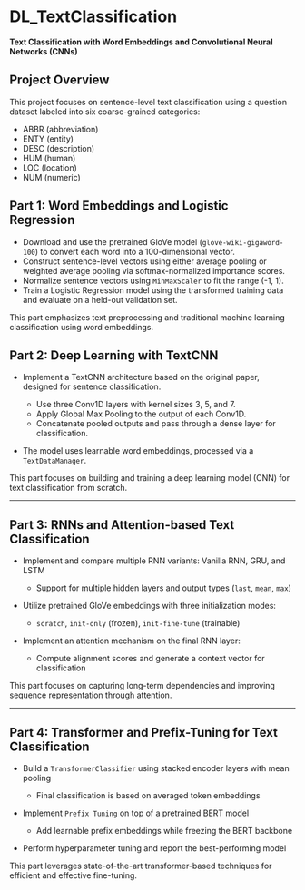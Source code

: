 # DL_TextClassification

**Text Classification with Word Embeddings and Convolutional Neural Networks (CNNs)**

## Project Overview

This project focuses on sentence-level text classification using a question dataset labeled into six coarse-grained categories:

* ABBR (abbreviation)
* ENTY (entity)
* DESC (description)
* HUM (human)
* LOC (location)
* NUM (numeric)

## Part 1: Word Embeddings and Logistic Regression

* Download and use the pretrained GloVe model (`glove-wiki-gigaword-100`) to convert each word into a 100-dimensional vector.
* Construct sentence-level vectors using either average pooling or weighted average pooling via softmax-normalized importance scores.
* Normalize sentence vectors using `MinMaxScaler` to fit the range (-1, 1).
* Train a Logistic Regression model using the transformed training data and evaluate on a held-out validation set.

This part emphasizes text preprocessing and traditional machine learning classification using word embeddings.

## Part 2: Deep Learning with TextCNN

* Implement a TextCNN architecture based on the original paper, designed for sentence classification.

  * Use three Conv1D layers with kernel sizes 3, 5, and 7.
  * Apply Global Max Pooling to the output of each Conv1D.
  * Concatenate pooled outputs and pass through a dense layer for classification.
* The model uses learnable word embeddings, processed via a `TextDataManager`.

This part focuses on building and training a deep learning model (CNN) for text classification from scratch.

---

## Part 3: RNNs and Attention-based Text Classification

* Implement and compare multiple RNN variants: Vanilla RNN, GRU, and LSTM

  * Support for multiple hidden layers and output types (`last`, `mean`, `max`)
* Utilize pretrained GloVe embeddings with three initialization modes:

  * `scratch`, `init-only` (frozen), `init-fine-tune` (trainable)
* Implement an attention mechanism on the final RNN layer:

  * Compute alignment scores and generate a context vector for classification

This part focuses on capturing long-term dependencies and improving sequence representation through attention.

---

## Part 4: Transformer and Prefix-Tuning for Text Classification

* Build a `TransformerClassifier` using stacked encoder layers with mean pooling

  * Final classification is based on averaged token embeddings
* Implement `Prefix Tuning` on top of a pretrained BERT model

  * Add learnable prefix embeddings while freezing the BERT backbone
* Perform hyperparameter tuning and report the best-performing model

This part leverages state-of-the-art transformer-based techniques for efficient and effective fine-tuning.


